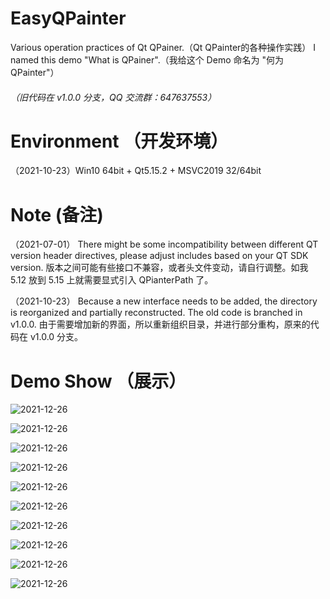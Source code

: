 # EasyQPainter 
Various operation practices of Qt QPainer.（Qt QPainter的各种操作实践）
I named this demo "What is QPainer".（我给这个 Demo 命名为 "何为 QPainter"）
###### （旧代码在 v1.0.0 分支，QQ 交流群：647637553）

# Environment （开发环境）
（2021-10-23）Win10 64bit + Qt5.15.2 + MSVC2019 32/64bit

# Note  (备注)
（2021-07-01）
There might be some incompatibility between different QT version header directives, please adjust includes based on your QT SDK version. 
版本之间可能有些接口不兼容，或者头文件变动，请自行调整。如我 5.12 放到 5.15 上就需要显式引入 QPianterPath 了。

（2021-10-23）
Because a new interface needs to be added, the directory is reorganized and partially reconstructed. The old code is branched in v1.0.0.
由于需要增加新的界面，所以重新组织目录，并进行部分重构，原来的代码在 v1.0.0 分支。

# Demo Show （展示）

![2021-12-26](img/demo/1.png)

![2021-12-26](img/demo/2.png)

![2021-12-26](img/demo/3.png)

![2021-12-26](img/demo/4.png)

![2021-12-26](img/demo/5.png)

![2021-12-26](img/demo/6.png)

![2021-12-26](img/demo/7.png)

![2021-12-26](img/demo/8.png)

![2021-12-26](img/demo/9.png)

![2021-12-26](img/demo/10.png)
